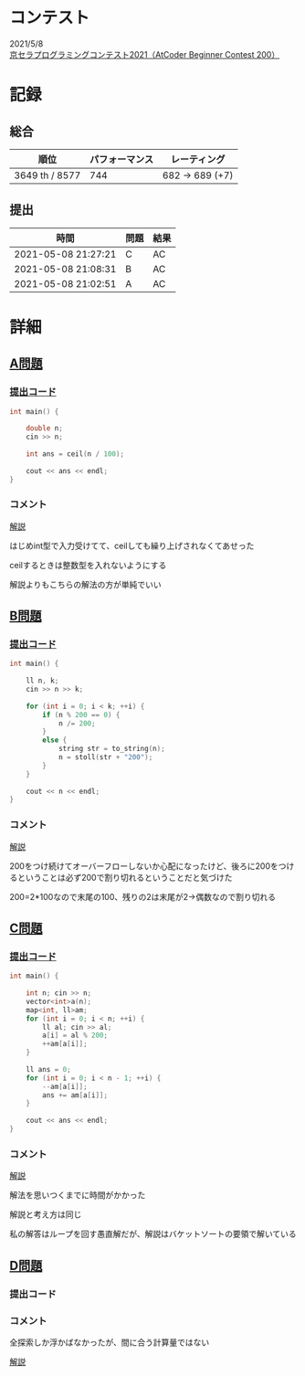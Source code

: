 # コンテスト
2021/5/8<br>
[京セラプログラミングコンテスト2021（AtCoder Beginner Contest 200）](https://atcoder.jp/contests/abc200)

# 記録
## 総合
|  順位  |  パフォーマンス  | レーティング |
| ---- | ---- | ---- |
|  3649 th / 8577  | 744 | 682 → 689 (+7) |

## 提出
|  時間  |  問題  | 結果 |
| ---- | ---- | ---- |
| 2021-05-08 21:27:21 | C | AC |
| 2021-05-08 21:08:31 | B | AC |
| 2021-05-08 21:02:51 | A | AC |


# 詳細
## [A問題](https://atcoder.jp/contests/abc200/tasks/abc200_a)
### [提出コード](https://atcoder.jp/contests/abc200/submissions/22397358)
```c++
int main() {
 
	double n;
	cin >> n;
 
	int ans = ceil(n / 100);
 
	cout << ans << endl;
}
```

### コメント
[解説](https://atcoder.jp/contests/abc200/editorial/1243)

はじめint型で入力受けてて、ceilしても繰り上げされなくてあせった

ceilするときは整数型を入れないようにする

解説よりもこちらの解法の方が単純でいい


## [B問題](https://atcoder.jp/contests/abc200/tasks/abc200_b)
### [提出コード](https://atcoder.jp/contests/abc200/submissions/22406143)
```c++
int main() {
 
	ll n, k;
	cin >> n >> k;
 
	for (int i = 0; i < k; ++i) {
		if (n % 200 == 0) {
			n /= 200;
		}
		else {
			string str = to_string(n);
			n = stoll(str + "200");
		}
	}
 
	cout << n << endl;
}
```

### コメント
[解説](https://atcoder.jp/contests/abc200/editorial/1244)

200をつけ続けてオーバーフローしないか心配になったけど、後ろに200をつけるということは必ず200で割り切れるということだと気づけた

200=2*100なので末尾の100、残りの2は末尾が2→偶数なので割り切れる


## [C問題](https://atcoder.jp/contests/abc200/tasks/abc200_c)
### [提出コード](https://atcoder.jp/contests/abc200/submissions/22416800)
```c++
int main() {
 
	int n; cin >> n;
	vector<int>a(n);
	map<int, ll>am;
	for (int i = 0; i < n; ++i) {
		ll al; cin >> al;
		a[i] = al % 200;
		++am[a[i]];
	}
	
	ll ans = 0;
	for (int i = 0; i < n - 1; ++i) {
		--am[a[i]];
		ans += am[a[i]];
	}
 
	cout << ans << endl;
}
```

### コメント
[解説](https://atcoder.jp/contests/abc200/editorial/1245)

解法を思いつくまでに時間がかかった

解説と考え方は同じ

私の解答はループを回す愚直解だが、解説はバケットソートの要領で解いている


## [D問題](https://atcoder.jp/contests/abc200/tasks/abc200_d)
### 提出コード

### コメント

全探索しか浮かばなかったが、間に合う計算量ではない

[解説]()

